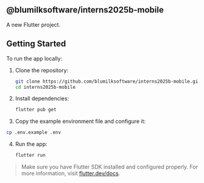 ## @blumilksoftware/interns2025b-mobile

A new Flutter project.

## Getting Started

To run the app locally:

1. Clone the repository:
   ```bash
   git clone https://github.com/blumilksoftware/interns2025b-mobile.git
   cd interns2025b-mobile
   ```

2. Install dependencies:
   ```bash
   flutter pub get
   ```

3. Copy the example environment file and configure it:
```bash
cp .env.example .env
```

4. Run the app:
   ```bash
   flutter run
   ```

> Make sure you have Flutter SDK installed and configured properly. For more information, visit [flutter.dev/docs](https://flutter.dev/docs).
> 